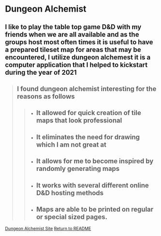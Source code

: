 # Dungeon Alchemist
## I like to play the table top game D&D with my friends when we are all available and as the groups host most often times it is useful to have a prepared tileset map for areas that may be encountered, I utilize dungeon alchemest it is a computer application that I helped to kickstart during the year of 2021
> ## I found dungeon alchemist interesting for the reasons as follows
>> + ## It allowed for quick creation of tile maps that look professional
>> + ## It eliminates the need for drawing which I am not great at
>> + ## It allows for me to become inspired by randomly generating maps
>> + ## It works with several different online D&D hosting methods
>> + ## Maps are able to be printed on regular or special sized pages.
[Dungeon Alchemist Site](https://www.dungeonalchemist.com/)
[Return to README](https://github.com/JusticeGtrrz/README.md/tree/main)
